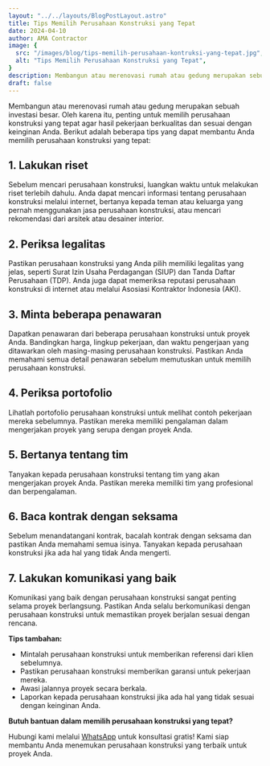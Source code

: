 ```yaml
---
layout: "../../layouts/BlogPostLayout.astro"
title: Tips Memilih Perusahaan Konstruksi yang Tepat
date: 2024-04-10
author: AMA Contractor
image: {
  src: "/images/blog/tips-memilih-perusahaan-kontruksi-yang-tepat.jpg",
  alt: "Tips Memilih Perusahaan Konstruksi yang Tepat",
}
description: Membangun atau merenovasi rumah atau gedung merupakan sebuah investasi besar. Oleh karena itu, penting untuk memilih perusahaan konstruksi yang tepat agar hasil pekerjaan berkualitas dan sesuai dengan keinginan Anda.
draft: false
---
```


Membangun atau merenovasi rumah atau gedung merupakan sebuah investasi besar. Oleh karena itu, penting untuk memilih perusahaan konstruksi yang tepat agar hasil pekerjaan berkualitas dan sesuai dengan keinginan Anda. Berikut adalah beberapa tips yang dapat membantu Anda memilih perusahaan konstruksi yang tepat:

## 1\. Lakukan riset ##

Sebelum mencari perusahaan konstruksi, luangkan waktu untuk melakukan riset terlebih dahulu. Anda dapat mencari informasi tentang perusahaan konstruksi melalui internet, bertanya kepada teman atau keluarga yang pernah menggunakan jasa perusahaan konstruksi, atau mencari rekomendasi dari arsitek atau desainer interior.

## 2\. Periksa legalitas ##

Pastikan perusahaan konstruksi yang Anda pilih memiliki legalitas yang jelas, seperti Surat Izin Usaha Perdagangan (SIUP) dan Tanda Daftar Perusahaan (TDP). Anda juga dapat memeriksa reputasi perusahaan konstruksi di internet atau melalui Asosiasi Kontraktor Indonesia (AKI).

## 3\. Minta beberapa penawaran ##

Dapatkan penawaran dari beberapa perusahaan konstruksi untuk proyek Anda. Bandingkan harga, lingkup pekerjaan, dan waktu pengerjaan yang ditawarkan oleh masing-masing perusahaan konstruksi. Pastikan Anda memahami semua detail penawaran sebelum memutuskan untuk memilih perusahaan konstruksi.

## 4\. Periksa portofolio ##

Lihatlah portofolio perusahaan konstruksi untuk melihat contoh pekerjaan mereka sebelumnya. Pastikan mereka memiliki pengalaman dalam mengerjakan proyek yang serupa dengan proyek Anda.

## 5\. Bertanya tentang tim ##

Tanyakan kepada perusahaan konstruksi tentang tim yang akan mengerjakan proyek Anda. Pastikan mereka memiliki tim yang profesional dan berpengalaman.

## 6\. Baca kontrak dengan seksama ##

Sebelum menandatangani kontrak, bacalah kontrak dengan seksama dan pastikan Anda memahami semua isinya. Tanyakan kepada perusahaan konstruksi jika ada hal yang tidak Anda mengerti.

## 7\. Lakukan komunikasi yang baik ##

Komunikasi yang baik dengan perusahaan konstruksi sangat penting selama proyek berlangsung. Pastikan Anda selalu berkomunikasi dengan perusahaan konstruksi untuk memastikan proyek berjalan sesuai dengan rencana.

**Tips tambahan:**

-   Mintalah perusahaan konstruksi untuk memberikan referensi dari klien sebelumnya.
-   Pastikan perusahaan konstruksi memberikan garansi untuk pekerjaan mereka.
-   Awasi jalannya proyek secara berkala.
-   Laporkan kepada perusahaan konstruksi jika ada hal yang tidak sesuai dengan keinginan Anda.

**Butuh bantuan dalam memilih perusahaan konstruksi yang tepat?**

Hubungi kami melalui [WhatsApp](https://api.whatsapp.com/send?phone=6281224506024&text=Halo%20saya%20ingin%20konsultasi%20tentang) untuk konsultasi gratis! Kami siap membantu Anda menemukan perusahaan konstruksi yang terbaik untuk proyek Anda.